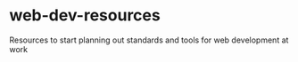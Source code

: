 # web-dev-resources
Resources to start planning out standards and tools for web development at work
